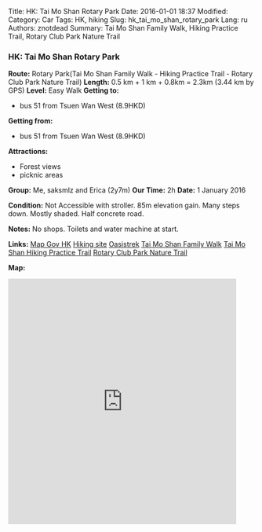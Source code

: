 Title: HK: Tai Mo Shan Rotary Park
Date: 2016-01-01 18:37
Modified: 
Category: Car
Tags: HK,  hiking
Slug: hk_tai_mo_shan_rotary_park
Lang: ru
Authors: znotdead
Summary: Tai Mo Shan Family Walk, Hiking Practice Trail, Rotary Club Park Nature Trail

### HK: Tai Mo Shan Rotary Park

**Route:** Rotary Park(Tai Mo Shan Family Walk - Hiking Practice Trail - Rotary Club Park Nature Trail)
**Length:** 0.5 km + 1 km + 0.8km = 2.3km (3.44 km by GPS)
**Level:** Easy Walk
**Getting to:**
 - bus 51 from Tsuen Wan West (8.9HKD)

**Getting from:**
 - bus 51 from Tsuen Wan West (8.9HKD)

**Attractions:**
 - Forest views
 - picknic areas

**Group:** Me, saksmlz and Erica (2y7m)
**Our Time:** 2h
**Date:** 1 January 2016

**Condition:**
Not Accessible with stroller. 85m elevation gain. Many steps down. Mostly shaded. Half concrete road.

**Notes:**
No shops. Toilets and water machine at start.

**Links:**
[Map Gov HK](http://www2.map.gov.hk/gih3/view/index.jsp)
[Hiking site](http://hiking.gov.hk/eng)
[Oasistrek](http://www.oasistrek.com)
[Tai Mo Shan Family Walk](http://hiking.gov.hk/eng/trail_list/family_walk/Tai_Mo_Family_Walk/introduction.htm)
[Tai Mo Shan Hiking Practice Trail](http://hiking.gov.hk/eng/trail_list/other_route/tai_mo_shan/introduction.htm)
[Rotary Club Park Nature Trail](http://hiking.gov.hk/eng/trail_list/nature_Trail/Rotary_Park_Nature_Trail/introduction.htm)

**Map:**
<iframe src='https://connect.garmin.com/activity/embed/999100902' width='465' height='500' frameborder='0'></iframe>
